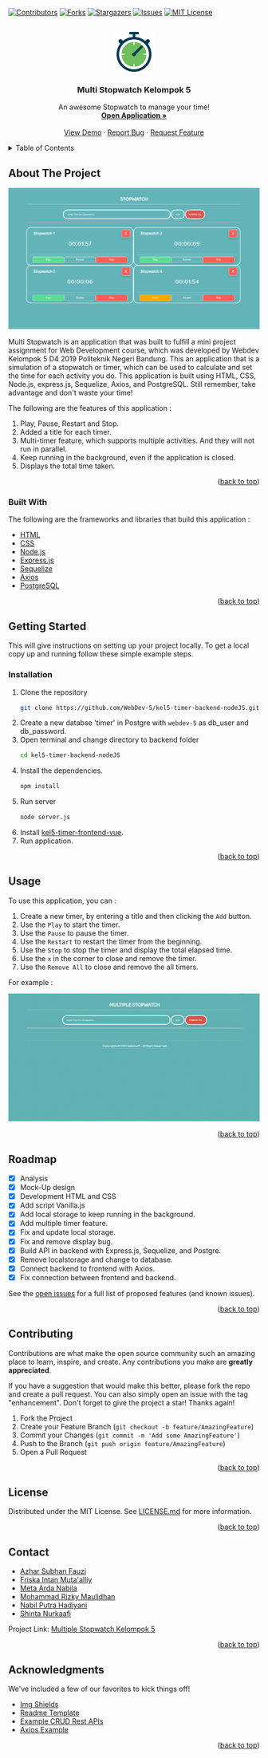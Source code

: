 <div id="top"></div>
<!--
*** Thanks for checking out the Best-README-Template. If you have a suggestion
*** that would make this better, please fork the repo and create a pull request
*** or simply open an issue with the tag "enhancement".
*** Don't forget to give the project a star!
*** Thanks again! Now go create something AMAZING! :D
-->

<!-- PROJECT SHIELDS -->
<!--
*** I'm using markdown "reference style" links for readability.
*** Reference links are enclosed in brackets [ ] instead of parentheses ( ).
*** See the bottom of this document for the declaration of the reference variables
*** for contributors-url, forks-url, etc. This is an optional, concise syntax you may use.
*** https://www.markdownguide.org/basic-syntax/#reference-style-links
-->

[![Contributors][contributors-shield]][contributors-url]
[![Forks][forks-shield]][forks-url]
[![Stargazers][stars-shield]][stars-url]
[![Issues][issues-shield]][issues-url]
[![MIT License][license-shield]][license-url]

<!-- PROJECT LOGO -->
<br />
<div align="center">
  <a href="https://github.com/WebDev-5/kel5-timer-jQuery">
    <img src="assets/images/icon.png" alt="Logo" width="80" height="80">
  </a>

  <h3 align="center">Multi Stopwatch Kelompok 5</h3>

  <p align="center">
    An awesome Stopwatch to manage your time!
    <br />
    <a href="https://github.com/WebDev-5/kel5-timer-jQuery"><strong>Open Application »</strong></a>
    <br />
    <br />
    <a href="https://github.com/WebDev-5/kel5-timer-jQuery">View Demo</a>
    ·
    <a href="https://github.com/WebDev-5/kel5-timer-jQuery/issues">Report Bug</a>
    ·
    <a href="https://github.com/WebDev-5/kel5-timer-jQuery/issues">Request Feature</a>
  </p>
</div>



<!-- TABLE OF CONTENTS -->
<details>
  <summary>Table of Contents</summary>
  <ol>
    <li>
      <a href="#about-the-project">About The Project</a>
      <ul>
        <li><a href="#built-with">Built With</a></li>
      </ul>
    </li>
    <li>
      <a href="#getting-started">Getting Started</a>
      <ul>
        <li><a href="#installation">Installation</a></li>
      </ul>
    </li>
    <li><a href="#usage">Usage</a></li>
    <li><a href="#roadmap">Roadmap</a></li>
    <li><a href="#contributing">Contributing</a></li>
    <li><a href="#license">License</a></li>
    <li><a href="#contact">Contact</a></li>
    <li><a href="#acknowledgments">Acknowledgments</a></li>
  </ol>
</details>



<!-- ABOUT THE PROJECT -->
## About The Project

[![Product Name Screen Shot][product-screenshot]](https://github.com/WebDev-5/kel5-timer-jQuery)

Multi Stopwatch is an application that was built to fulfill a mini project assignment for Web Development course, which was developed by Webdev Kelompok 5 D4 2019 Politeknik Negeri Bandung.
This an application that is a simulation of a stopwatch or timer, which can be used to calculate and set the time for each activity you do. This application is built using HTML, CSS, Node.js, express.js, Sequelize, Axios, and PostgreSQL. 
Still remember, take advantage and don't waste your time!

The following are the features of this application :
1. Play, Pause, Restart and Stop.
2. Added a title for each timer.
3. Multi-timer feature, which supports multiple activities. And they will not run in parallel.
4. Keep running in the background, even if the application is closed.
5. Displays the total time taken.

<p align="right">(<a href="#top">back to top</a>)</p>



### Built With

The following are the frameworks and libraries that build this application :

* [HTML](https://developer.mozilla.org/en-US/docs/Web/HTML/)
* [CSS](https://developer.mozilla.org/en-US/docs/Web/CSS)
* [Node.js](https://nodejs.org/)
* [Express.js](https://expressjs.com/)
* [Sequelize](https://sequelize.org/)
* [Axios](https://axios-http.com/docs/intro)
* [PostgreSQL](https://www.postgresql.org/)

<p align="right">(<a href="#top">back to top</a>)</p>



<!-- GETTING STARTED -->
## Getting Started

This will give instructions on setting up your project locally.
To get a local copy up and running follow these simple example steps.

### Installation

1. Clone the repository
   ```sh
   git clone https://github.com/WebDev-5/kel5-timer-backend-nodeJS.git
   ```
2. Create a new databse 'timer' in Postgre with `webdev-5` as db_user and db_password.
3. Open terminal and change directory to backend folder
   ```sh
   cd kel5-timer-backend-nodeJS
   ```
4. Install the dependencies.
   ```sh
   npm install
   ```
5. Run server 
   ```sh
   node server.js
   ```
6. Install [kel5-timer-frontend-vue].
7. Run application.
   
<p align="right">(<a href="#top">back to top</a>)</p>



<!-- USAGE EXAMPLES -->
## Usage

To use this application, you can :
1. Create a new timer, by entering a title and then clicking the `Add` button.
2. Use the `Play` to start the timer.
3. Use the `Pause` to pause the timer.
4. Use the `Restart` to restart the timer from the beginning.
5. Use the `Stop` to stop the timer and display the total elapsed time.
6. Use the `x` in the corner to close and remove the timer.
7.  Use the `Remove All`  to close and remove the all timers.

For example :

[![Watch the video](assets/video/demo.gif)](https://github.com/WebDev-5/kel5-timer-jQuery)

<p align="right">(<a href="#top">back to top</a>)</p>



<!-- ROADMAP -->
## Roadmap

- [x] Analysis
- [x] Mock-Up design
- [x] Development HTML and CSS
- [x] Add script Vanilla.js
- [x] Add local storage to keep running in the background.
- [x] Add multiple timer feature.
- [x] Fix and update local storage.  
- [x] Fix and remove display bug. 
- [x] Build API in backend with Express.js, Sequelize, and Postgre. 
- [x] Remove localstorage and change to database.
- [x] Connect backend to frontend with Axios.  
- [x] Fix connection between frontend and backend. 

See the [open issues](https://github.com/WebDev-5/kel5-timer-jQuery/issues) for a full list of proposed features (and known issues).

<p align="right">(<a href="#top">back to top</a>)</p>



<!-- CONTRIBUTING -->
## Contributing

Contributions are what make the open source community such an amazing place to learn, inspire, and create. Any contributions you make are **greatly appreciated**.

If you have a suggestion that would make this better, please fork the repo and create a pull request. You can also simply open an issue with the tag "enhancement".
Don't forget to give the project a star! Thanks again!

1. Fork the Project
2. Create your Feature Branch (`git checkout -b feature/AmazingFeature`)
3. Commit your Changes (`git commit -m 'Add some AmazingFeature'`)
4. Push to the Branch (`git push origin feature/AmazingFeature`)
5. Open a Pull Request

<p align="right">(<a href="#top">back to top</a>)</p>



<!-- LICENSE -->
## License

Distributed under the MIT License. See [LICENSE.md](https://github.com/WebDev-5/kel5-timer-jQuery/blob/main/LICENSE.md) for more information.

<p align="right">(<a href="#top">back to top</a>)</p>



<!-- CONTACT -->
## Contact

* [Azhar Subhan Fauzi](https://github.com/vdbay)
* [Friska Intan Muta'alliy](https://github.com/friskaim7)
* [Meta Arda Nabila](https://github.com/metardn)
* [Mohammad Rizky Maulidhan](https://github.com/mrizkymaulidhan)
* [Nabil Putra Hadiyani](https://github.com/nabilputrah)
* [Shinta Nurkaafi](https://github.com/NurMeiTaa)

Project Link: [Multiple Stopwatch Kelompok 5](https://github.com/WebDev-5/kel5-timer-jQuery)

<p align="right">(<a href="#top">back to top</a>)</p>



<!-- ACKNOWLEDGMENTS -->
## Acknowledgments

We've included a few of our favorites to kick things off!

* [Img Shields](https://shields.io)
* [Readme Template](https://github.com/othneildrew/Best-README-Template)
* [Example CRUD Rest APIs](https://www.bezkoder.com/node-express-sequelize-postgresql/)
* [Axios Example](https://github.com/axios/axios)

<p align="right">(<a href="#top">back to top</a>)</p>



<!-- MARKDOWN LINKS & IMAGES -->
<!-- https://www.markdownguide.org/basic-syntax/#reference-style-links -->
[contributors-shield]: https://img.shields.io/badge/CONTRIBUTORS-6-blue?style=for-the-badge&logo=appveyor
[contributors-url]: https://github.com/WebDev-5/kel5-timer-jQuery/graphs/contributors
[forks-shield]: https://img.shields.io/github/forks/WebDev-5/kel5-timer-jQuery?style=for-the-badge&logo=appveyor
[forks-url]: https://github.com/WebDev-5/kel5-timer-jQuery/network/members
[stars-shield]: https://img.shields.io/github/stars/WebDev-5/kel5-timer-jQuery?style=for-the-badge&logo=appveyor
[stars-url]: https://github.com/WebDev-5/kel5-timer-jQuery/stargazers
[issues-shield]: https://img.shields.io/github/issues/WebDev-5/kel5-timer-jQuery?style=for-the-badge&logo=appveyor
[issues-url]: https://github.com/WebDev-5/kel5-timer-jQuery/issues
[license-shield]: https://img.shields.io/github/license/WebDev-5/kel5-timer-jQuery?style=for-the-badge&logo=appveyor
[license-url]: https://github.com/WebDev-5/kel5-timer-jQuery/blob/main/LICENSE.md
[product-screenshot]: assets/images/screenshot.png
[kel5-timer-frontend-vue]: https://github.com/WebDev-5/kel5-timer-frontend-vue
